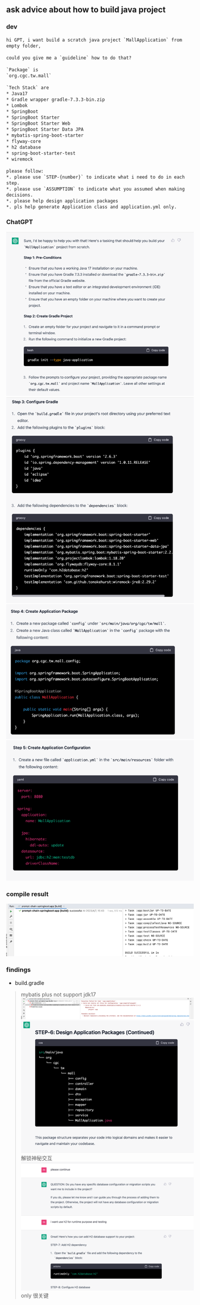 
## ask advice about how to build java project

### dev
```text
hi GPT, i want build a scratch java project `MallApplication` from empty folder, 

could you give me a `guideline` how to do that?

`Package` is 
`org.cgc.tw.mall` 

`Tech Stack` are
* Java17
* Gradle wrapper gradle-7.3.3-bin.zip
* Lombok
* SpringBoot
* SpringBoot Starter
* SpringBoot Starter Web
* SpringBoot Starter Data JPA
* mybatis-spring-boot-starter
* flyway-core
* h2 database
* spring-boot-starter-test
* wiremock

please follow:
*. please use `STEP-{number}` to indicate what i need to do in each step. 
*. please use `ASSUMPTION` to indicate what you assumed when making decisions.
*. please help design application packages
*. pls help generate Application class and application.yml only. 

```

### ChatGPT

![img_36.png](img_36.png)
![img_37.png](img_37.png)
![img_38.png](img_38.png)
![img_39.png](img_39.png)

### compile result

![img_8.png](img_8.png)

### findings

* build.gradle
> mybatis plus not support jdk17
![img.png](img.png)![img_4.png](img_4.png)
> 解锁神秘交互
![img_7.png](img_7.png)
> only 很关键